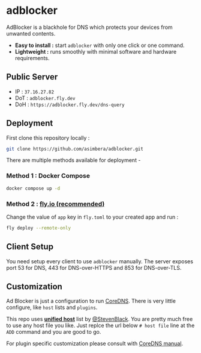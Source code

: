 # adblocker

AdBlocker is a blackhole for DNS which protects your devices from unwanted contents.

- **Easy to install :** start `adblocker` with only one click or one command.
- **Lightweight :** runs smoothly with minimal software and hardware requirements.

## Public Server

- IP : `37.16.27.82`
- DoT : `adblocker.fly.dev`
- DoH : `https://adblocker.fly.dev/dns-query`

## Deployment

First clone this repository locally :

```bash
git clone https://github.com/asimbera/adblocker.git
```

There are multiple methods available for deployment -

### Method 1 : Docker Compose

```bash
docker compose up -d
```

### Method 2 : [fly.io (recommended)](https://fly.io/)

Change the value of `app` key in `fly.toml` to your created app and run :

```bash
fly deploy --remote-only
```

## Client Setup

You need setup every client to use `adblocker` manually. The server exposes port 53 for DNS, 443 for DNS-over-HTTPS and 853 for DNS-over-TLS.

## Customization

Ad Blocker is just a configuration to run [CoreDNS](https://coredns.io/). There is very little configure, like `host` lists and `plugins`.

This repo uses [**unified host**](https://github.com/StevenBlack/hosts) list by [@StevenBlack](https://github.com/StevenBlack/). You are pretty much free to use any host file you like. Just replce the url below `# host file` line at the `ADD` command and you are good to go.

For plugin specific customization please consult with [CoreDNS manual](https://coredns.io/manual/toc/).
